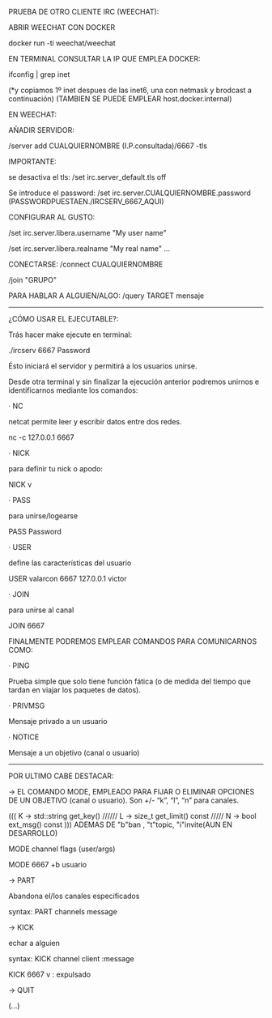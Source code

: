 PRUEBA DE OTRO CLIENTE IRC (WEECHAT):

 ABRIR WEECHAT CON DOCKER
 
 docker run -ti weechat/weechat

 EN TERMINAL CONSULTAR LA IP QUE EMPLEA DOCKER:
 
 ifconfig | grep inet
 
 (*y copiamos 1º inet despues de las inet6, una con netmask y brodcast a continuación)
 (TAMBIEN SE PUEDE EMPLEAR host.docker.internal)
 
 EN WEECHAT: 
 
 AÑADIR SERVIDOR:
 
/server add CUALQUIERNOMBRE (I.P.consultada)/6667 -tls

IMPORTANTE:

se desactiva el tls:
/set irc.server_default.tls off

Se introduce el password:
/set irc.server.CUALQUIERNOMBRE.password (PASSWORDPUESTAEN./IRCSERV_6667_AQUI)

CONFIGURAR AL GUSTO:

/set irc.server.libera.username "My user name"

/set irc.server.libera.realname "My real name"
...

CONECTARSE: 
/connect CUALQUIERNOMBRE

/join "GRUPO"

PARA HABLAR A ALGUIEN/ALGO:
/query TARGET mensaje


-----------------------------------------------


¿CÓMO USAR EL EJECUTABLE?:

Trás hacer make ejecute en terminal:

./ircserv 6667 Password

Ésto iniciará el servidor y permitirá a los usuarios unirse.


Desde otra terminal y sin finalizar la ejecución anterior podremos unirnos e identificarnos mediante los comandos:


·  NC

netcat permite leer y escribir datos entre dos redes.

nc -c 127.0.0.1 6667



·  NICK

para definir tu nick o apodo:

NICK v


·  PASS

para unirse/logearse

PASS Password


·  USER

define las características del usuario

USER valarcon 6667 127.0.0.1 victor


· JOIN

para unirse al canal

JOIN 6667


FINALMENTE PODREMOS EMPLEAR COMANDOS PARA COMUNICARNOS COMO:

· PING

Prueba simple que solo tiene función fática (o de medida del tiempo que tardan en viajar los paquetes de datos).


· PRIVMSG

Mensaje privado a un usuario


· NOTICE

Mensaje a un objetivo (canal o usuario)

_______________________________________________
POR ULTIMO CABE DESTACAR:

-> EL COMANDO MODE, EMPLEADO PARA FIJAR O ELIMINAR OPCIONES DE UN OBJETIVO (canal o usuario). Son +/- “k”, “l”, “n” para canales.

(((  K -> std::string    get_key()      //////
     L  -> size_t   get_limit() const   /////
    N  ->  bool    ext_msg() const                 )))
    ADEMAS DE "b"ban , "t"topic, "i"invite(AUN EN DESARROLLO)

MODE channel flags (user/args)

MODE 6667 +b usuario


-> PART

Abandona el/los canales especificados

syntax: PART channels message


-> KICK

echar a alguien

syntax: KICK channel client :message

KICK 6667 v : expulsado

-> QUIT

 (...)
